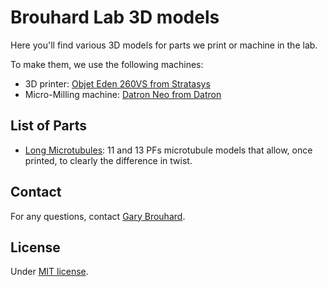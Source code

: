 # Brouhard Lab 3D models

Here you'll find various 3D models for parts we print or machine in the lab.

To make them, we use the following machines:

- 3D printer: [Objet Eden 260VS from Stratasys](http://www.stratasys.com/3d-printers/objet-eden-260vs)
- Micro-Milling machine: [Datron Neo from Datron](https://www.datron.com/cnc-machines/datron-neo.php)

## List of Parts

- [Long Microtubules](./Long%20Microtubules): 11 and 13 PFs microtubule models that allow, once printed, to clearly the difference in twist.

## Contact

For any questions, contact [Gary Brouhard](mailto:gary.brouhard@mcgill.ca).

## License

Under [MIT license](LICENSE.md).
